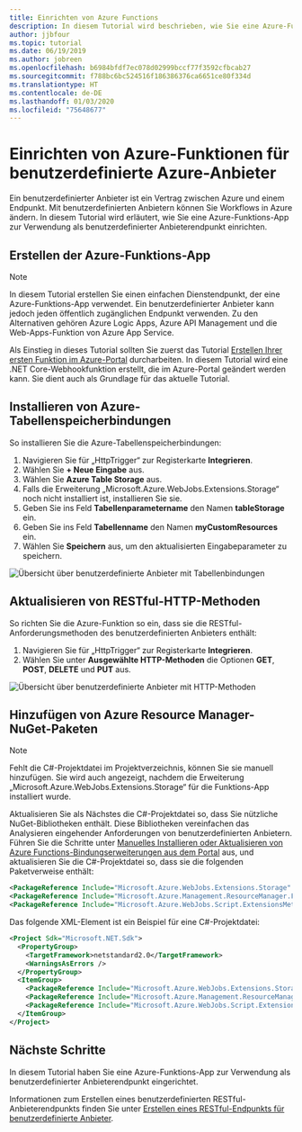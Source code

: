 ```yaml
---
title: Einrichten von Azure Functions
description: In diesem Tutorial wird beschrieben, wie Sie eine Azure-Funktions-App erstellen und für benutzerdefinierte Azure-Anbieter einrichten.
author: jjbfour
ms.topic: tutorial
ms.date: 06/19/2019
ms.author: jobreen
ms.openlocfilehash: b6984bfdf7ec078d02999bccf77f3592cfbcab27
ms.sourcegitcommit: f788bc6bc524516f186386376ca6651ce80f334d
ms.translationtype: HT
ms.contentlocale: de-DE
ms.lasthandoff: 01/03/2020
ms.locfileid: "75648677"
---
```

# <a name="set-up-azure-functions-for-azure-custom-providers"></a>Einrichten von Azure-Funktionen für benutzerdefinierte Azure-Anbieter

Ein benutzerdefinierter Anbieter ist ein Vertrag zwischen Azure und einem Endpunkt. Mit benutzerdefinierten Anbietern können Sie Workflows in Azure ändern. In diesem Tutorial wird erläutert, wie Sie eine Azure-Funktions-App zur Verwendung als benutzerdefinierter Anbieterendpunkt einrichten.

## <a name="create-the-azure-function-app"></a>Erstellen der Azure-Funktions-App

> [!NOTE]
> In diesem Tutorial erstellen Sie einen einfachen Dienstendpunkt, der eine Azure-Funktions-App verwendet. Ein benutzerdefinierter Anbieter kann jedoch jeden öffentlich zugänglichen Endpunkt verwenden. Zu den Alternativen gehören Azure Logic Apps, Azure API Management und die Web-Apps-Funktion von Azure App Service.

Als Einstieg in dieses Tutorial sollten Sie zuerst das Tutorial [Erstellen Ihrer ersten Funktion im Azure-Portal](../../azure-functions/functions-create-first-azure-function.md) durcharbeiten. In diesem Tutorial wird eine .NET Core-Webhookfunktion erstellt, die im Azure-Portal geändert werden kann. Sie dient auch als Grundlage für das aktuelle Tutorial.

## <a name="install-azure-table-storage-bindings"></a>Installieren von Azure-Tabellenspeicherbindungen

So installieren Sie die Azure-Tabellenspeicherbindungen:

1. Navigieren Sie für „HttpTrigger“ zur Registerkarte **Integrieren**.
1. Wählen Sie **+ Neue Eingabe** aus.
1. Wählen Sie **Azure Table Storage** aus.
1. Falls die Erweiterung „Microsoft.Azure.WebJobs.Extensions.Storage“ noch nicht installiert ist, installieren Sie sie.
1. Geben Sie ins Feld **Tabellenparametername** den Namen **tableStorage** ein.
1. Geben Sie ins Feld **Tabellenname** den Namen **myCustomResources** ein.
1. Wählen Sie **Speichern** aus, um den aktualisierten Eingabeparameter zu speichern.

![Übersicht über benutzerdefinierte Anbieter mit Tabellenbindungen](./media/create-custom-provider/azure-functions-table-bindings.png)

## <a name="update-restful-http-methods"></a>Aktualisieren von RESTful-HTTP-Methoden

So richten Sie die Azure-Funktion so ein, dass sie die RESTful-Anforderungsmethoden des benutzerdefinierten Anbieters enthält:

1. Navigieren Sie für „HttpTrigger“ zur Registerkarte **Integrieren**.
1. Wählen Sie unter **Ausgewählte HTTP-Methoden** die Optionen **GET**, **POST**, **DELETE** und **PUT** aus.

![Übersicht über benutzerdefinierte Anbieter mit HTTP-Methoden](./media/create-custom-provider/azure-functions-http-methods.png)

## <a name="add-azure-resource-manager-nuget-packages"></a>Hinzufügen von Azure Resource Manager-NuGet-Paketen

> [!NOTE]
> Fehlt die C#-Projektdatei im Projektverzeichnis, können Sie sie manuell hinzufügen. Sie wird auch angezeigt, nachdem die Erweiterung „Microsoft.Azure.WebJobs.Extensions.Storage“ für die Funktions-App installiert wurde.

Aktualisieren Sie als Nächstes die C#-Projektdatei so, dass Sie nützliche NuGet-Bibliotheken enthält. Diese Bibliotheken vereinfachen das Analysieren eingehender Anforderungen von benutzerdefinierten Anbietern. Führen Sie die Schritte unter [Manuelles Installieren oder Aktualisieren von Azure Functions-Bindungserweiterungen aus dem Portal](../../azure-functions/install-update-binding-extensions-manual.md) aus, und aktualisieren Sie die C#-Projektdatei so, dass sie die folgenden Paketverweise enthält:

```xml
<PackageReference Include="Microsoft.Azure.WebJobs.Extensions.Storage" Version="3.0.4" />
<PackageReference Include="Microsoft.Azure.Management.ResourceManager.Fluent" Version="1.22.2" />
<PackageReference Include="Microsoft.Azure.WebJobs.Script.ExtensionsMetadataGenerator" Version="1.1.*" />
```

Das folgende XML-Element ist ein Beispiel für eine C#-Projektdatei:

```xml
<Project Sdk="Microsoft.NET.Sdk">
  <PropertyGroup>
    <TargetFramework>netstandard2.0</TargetFramework>
    <WarningsAsErrors />
  </PropertyGroup>
  <ItemGroup>
    <PackageReference Include="Microsoft.Azure.WebJobs.Extensions.Storage" Version="3.0.4" />
    <PackageReference Include="Microsoft.Azure.Management.ResourceManager.Fluent" Version="1.22.2" />
    <PackageReference Include="Microsoft.Azure.WebJobs.Script.ExtensionsMetadataGenerator" Version="1.1.*" />
  </ItemGroup>
</Project>
```

## <a name="next-steps"></a>Nächste Schritte

In diesem Tutorial haben Sie eine Azure-Funktions-App zur Verwendung als benutzerdefinierter Anbieterendpunkt eingerichtet.

Informationen zum Erstellen eines benutzerdefinierten RESTful-Anbieterendpunkts finden Sie unter [ Erstellen eines RESTful-Endpunkts für benutzerdefinierte Anbieter](./tutorial-custom-providers-function-authoring.md).

